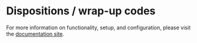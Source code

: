 # Dispositions / wrap-up codes

For more information on functionality, setup, and configuration, please visit the [documentation site](https://flex-project-template-docs-2618-dev.twil.io/Feature%20Library/overview).
